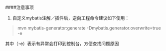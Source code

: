 ####注意事项

1. 自定义mybatis注解／插件后，逆向工程命令建议如下使用：
> mvn mybatis-generator:generate -Dmybatis.generator.overwrite=true -e

其中（-e）表示有异常会打印到控制台，方便查找问题原因
